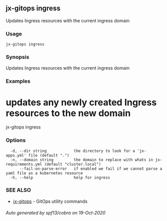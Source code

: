 ## jx-gitops ingress

Updates Ingress resources with the current ingress domain

### Usage

```
jx-gitops ingress
```

### Synopsis

Updates Ingress resources with the current ingress domain

### Examples

  # updates any newly created Ingress resources to the new domain
  jx-gitops ingress

### Options

```
  -d, --dir string            the directory to look for a 'jx-apps.yml' file (default ".")
  -n, --domain string         the domain to replace with whats in jx-requirements.yml (default "cluster.local")
      --fail-on-parse-error   if enabled we fail if we cannot parse a yaml file as a kubernetes resource
  -h, --help                  help for ingress
```

### SEE ALSO

* [jx-gitops](jx-gitops.md)	 - GitOps utility commands

###### Auto generated by spf13/cobra on 19-Oct-2020
